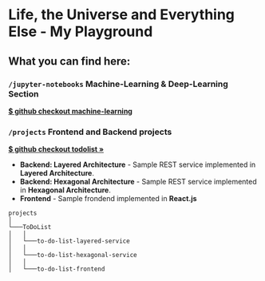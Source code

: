 # Life, the Universe and Everything Else - My Playground
## **What you can find here:**

### `/jupyter-notebooks` Machine-Learning & Deep-Learning Section
<b>[$ github checkout machine-learning](https://github.com/LukSroczynski/playgrounds/tree/master/jupyter-notebooks/machine-learning)</b>

### `/projects` Frontend and Backend projects

<b>[$ github checkout todolist »](https://github.com/LukSroczynski/playgrounds/tree/master/projects/ToDoList)</b>

 * **Backend: Layered Architecture** - Sample REST service implemented in <b>Layered Architecture</b>.
 * **Backend: Hexagonal Architecture** - Sample REST service implemented in <b>Hexagonal Architecture</b>. 
 * **Frontend** - Sample frondend implemented in <b>React.js</b>

```
projects 
│
└───ToDoList
│   │
│   └───to-do-list-layered-service
│   │
│   └───to-do-list-hexagonal-service
│   │
│   └───to-do-list-frontend
```
